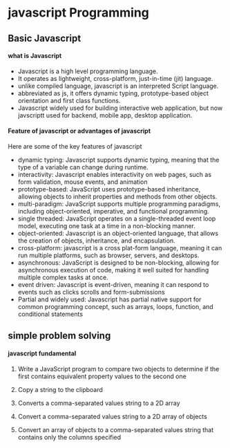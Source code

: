 # javascript Programming

## Basic Javascript

#### what is Javascript

- Javascript is a high level programming language.
- It operates as lightweight, cross-platform, just-in-time (jit) language.
- unlike compiled language, javascript is an interpreted Script language.
- abbreviated as js, it offers dynamic typing, prototype-based object orientation and first class functions.
- Javascript widely used for building interactive web application, but now javscriptt used for backend, mobile app, desktop application.

#### Feature of javascript or advantages of javascript

Here are some of the key features of javascript

- dynamic typing: Javascript supports dynamic typing, meaning that the type of a variable can change during runtime.
- interactivity: Javascript enables interactivity on web pages, such as form validation, mouse events, and animation
- prototype-based: JavaScript uses prototype-based inheritance, allowing objects to inherit properties and methods from other objects.
- multi-paradigm: JavaScript supports multiple programming paradigms, including object-oriented, imperative, and functional programming.
- single threaded: JavaScript operates on a single-threaded event loop model, executing one task at a time in a non-blocking manner.
- object-oriented: Javascript is an object-oriented language, that allows the creation of objects, inheritance, and encapsulation.
- cross-platform: javascript is a cross plat-form language, meaning it can run multiple platforms, such as browser, servers, and desktops.
- asynchronous: JavaScript is designed to be non-blocking, allowing for asynchronous execution of code, making it well suited for handling multiple complex tasks at once.
- event driven: Javascript is event-driven, meaning it can respond to events such as clicks scrolls and form-submissions
- Partial and widely used: Javascript has partial native support for common programming concept, such as arrays, loops, function, and conditional statements

## simple problem solving

#### javascript fundamental

1. Write a JavaScript program to compare two objects to determine if the first contains equivalent property values to the second one

2. Copy a string to the clipboard

3. Converts a comma-separated values string to a 2D array

4. Convert a comma-separated values string to a 2D array of objects
5. Convert an array of objects to a comma-separated values string that contains only the columns specified
